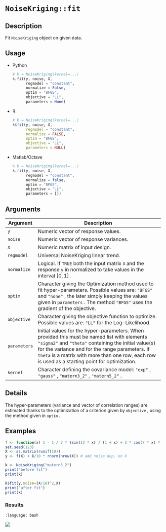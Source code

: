 # `NoiseKriging::fit`


## Description

Fit `NoiseKriging` object on given data.


## Usage

* Python
    ```python
    # k = NoiseKriging(kernel=...)
    k.fit(y, noise, X, 
          regmodel = "constant",
          normalize = False,
          optim = "BFGS",
          objective = "LL",
          parameters = None)
    ```
* R
    ```r
    # k = NoiseKriging(kernel=...)
    k$fit(y, noise, X, 
          regmodel = "constant",
          normalize = FALSE,
          optim = "BFGS",
          objective = "LL",
          parameters = NULL)
    ```
* Matlab/Octave
    ```octave
    % k = NoiseKriging(kernel=...)
    k.fit(y, noise, X, 
          regmodel = "constant",
          normalize = false,
          optim = "BFGS",
          objective = "LL",
          parameters = [])
    ```


## Arguments

Argument      |Description
------------- |----------------
`y`     |     Numeric vector of response values.
`noise`     |     Numeric vector of response variances.
`X`     |     Numeric matrix of input design.
`regmodel`     |     Universal NoiseKriging linear trend.
`normalize`     |     Logical. If `TRUE` both the input matrix `X` and the response `y` in normalized to take values in the interval $[0, 1]$ .
`optim`     |     Character giving the Optimization method used to fit hyper-parameters. Possible values are: `"BFGS"` and `"none"` , the later simply keeping the values given in `parameters` . The method `"BFGS"` uses the gradient of the objective.
`objective`     |     Character giving the objective function to optimize. Possible values are: `"LL"` for the Log-Likelihood.
`parameters`     |     Initial values for the hyper-parameters. When provided this must be named list with elements `"sigma2"`  and `"theta"` containing the initial value(s) for the variance and for the range parameters. If `theta` is a matrix with more than one row, each row is used as a starting point for optimization.
`kernel`     |     Character defining the covariance model: `"exp"` , `"gauss"` , `"matern3_2"` , `"matern5_2"` .


## Details

The hyper-parameters (variance and vector of correlation ranges)
 are estimated thanks to the optimization of a criterion given by
 `objective` , using the method given in `optim` .


## Examples

```r
f <- function(x) 1 - 1 / 2 * (sin(12 * x) / (1 + x) + 2 * cos(7 * x) * x^5 + 0.7)
set.seed(123)
X <- as.matrix(runif(10))
y <- f(X) + X/10 * rnorm(nrow(X)) # add noise dep. on X

k <- NoiseKriging("matern3_2")
print("before fit")
print(k)

k$fit(y,noise=(X/10)^2,X)
print("after fit")
print(k)
```

### Results
```{literalinclude} ../functions/examples/fit.NoiseKriging.md.Rout
:language: bash
```
![](../functions/examples/fit.NoiseKriging.md.png)



